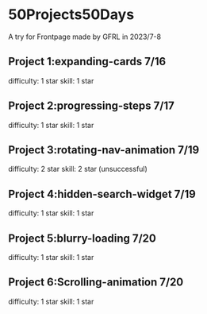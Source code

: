 # 50Projects50Days
 A try for Frontpage
 made by GFRL in 2023/7-8

## Project 1:expanding-cards  7/16 
difficulty: 1 star
skill: 1 star

## Project 2:progressing-steps  7/17
difficulty: 1 star
skill: 1 star

## Project 3:rotating-nav-animation  7/19
difficulty: 2 star
skill: 2 star
(unsuccessful)

## Project 4:hidden-search-widget  7/19
difficulty: 1 star
skill: 1 star

## Project 5:blurry-loading  7/20
difficulty: 1 star
skill: 1 star

## Project 6:Scrolling-animation 7/20
difficulty: 1 star
skill: 1 star